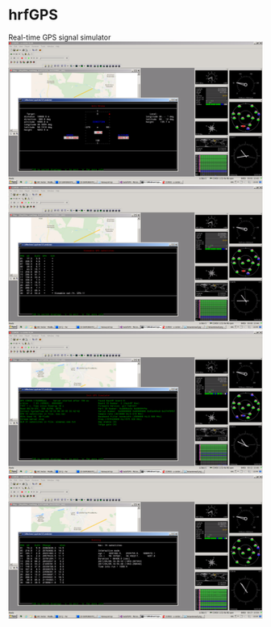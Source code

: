 # hrfGPS
Real-time GPS signal simulator
![](./screenshot1.png)
![](./screenshot2.png)
![](./screenshot3.png)
![](./screenshot4.png)


